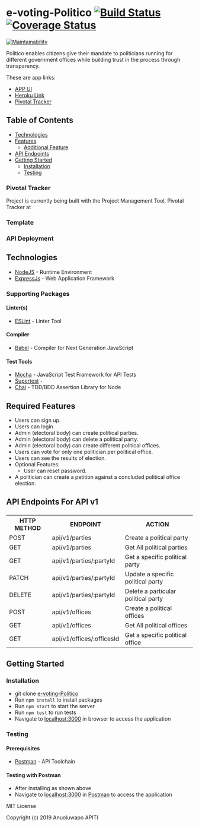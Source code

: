 # e-voting-Politico    [![Build Status](https://travis-ci.org/Anuoluwa/e-voting-Politico.svg?branch=develop)](https://travis-ci.org/Anuoluwa/e-voting-Politico)  [![Coverage Status](https://coveralls.io/repos/github/Anuoluwa/e-voting-Politico/badge.svg?branch=develop)](https://coveralls.io/github/Anuoluwa/e-voting-Politico?branch=develop) 
[![Maintainability](https://api.codeclimate.com/v1/badges/b099512884c97c40dc3f/maintainability)](https://codeclimate.com/github/Anuoluwa/e-voting-Politico/maintainability)

Politico enables citizens give their mandate to politicians running for different government offices
while building trust in the process through transparency.

These are app links:

* [APP UI](https://anuoluwa.github.io/e-voting-Politico/UI/html/index.html)
* [Heroku Link]()
* [Pivotal Tracker](https://www.pivotaltracker.com/n/projects/2239270)


## Table of Contents

 * [Technologies](#technologies)
 * [Features](#features)
    * [Additional Feature](#additional-feature)
 * [API Endpoints](#api-endpoints)
 * [Getting Started](#getting-started)
    * [Installation](#installation)
    * [Testing](#testing)
    

### Pivotal Tracker
Project is currently being built with the Project Management Tool, Pivotal Tracker at [](https://www.pivotaltracker.com/n/projects/2239270)

### Template


### API Deployment


## Technologies

* [NodeJS](https://nodejs.org/) - Runtime Environment
* [ExpressJs](https://expressjs.com/) - Web Application Framework

### Supporting Packages

#### Linter(s)

* [ESLint](https://eslint.org/) - Linter Tool

#### Compiler

* [Babel](https://eslint.org/) - Compiler for Next Generation JavaScript

#### Test Tools

* [Mocha](https://mochajs.org/) - JavaScript Test Framework for API Tests
* [Supertest]() - 
* [Chai](http://chaijs.com/) - TDD/BDD Assertion Library for Node


## Required Features
* Users can sign up.
* Users can login
* Admin (electoral body) can create political parties.
* Admin (electoral body) can delete a political party.
* Admin (electoral body) can create different political offices.
* Users can vote for only one politician per political office.
* Users can see the results of election.
* Optional Features:
    * User can reset password.
* A politician can create a petition against a concluded political office election.


## API Endpoints For API v1

###

<table>

<tr><th>HTTP METHOD</th><th>ENDPOINT</th><th>ACTION</th></tr>

<tr><td>POST</td> <td>api/v1/parties</td> <td>Create a political party</td></tr>

<tr><td>GET</td> <td>api/v1/parties</td> <td>Get All political parties</td></tr>

<tr><td>GET</td> <td>api/v1/parties/:partyId</td> <td>Get a specific political party</td></tr>

<tr><td>PATCH</td> <td>api/v1/parties/:partyId</td> <td>Update a specific political party</td></tr>

<tr><td>DELETE</td> <td>api/v1/parties/:partyId</td> <td>Delete a particular political party</td></tr>

<tr><td>POST</td> <td>api/v1/offices</td> <td>Create a political offices</td></tr>

<tr><td>GET</td> <td>api/v1/offices</td> <td>Get All political offices</td></tr>

<tr><td>GET</td> <td>api/v1/offices/:officesId</td> <td>Get a specific political office</td></tr>


</table>


## Getting Started

### Installation

* git clone
  [e-voting-Politico](https://github.com/Anuoluwa/e-voting-Politico)
* Run `npm install` to install packages
* Run `npm start` to start the server
* Run `npm test` to run tests
* Navigate to [localhost:3000](http://localhost:3000/) in browser to access the
  application

### Testing

#### Prerequisites

* [Postman](https://getpostman.com/) - API Toolchain

#### Testing with Postman

* After installing as shown above
* Navigate to [localhost:3000](http://localhost:3000/) in
  [Postman](https://getpostman.com/) to access the application

MIT License

Copyright (c) 2019 Anuoluwapo APITI
